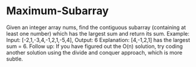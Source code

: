 # Maximum-Subarray
Given an integer array nums, find the contiguous subarray (containing at least one number) which has the largest sum and return its sum.  Example:  Input: [-2,1,-3,4,-1,2,1,-5,4], Output: 6 Explanation: [4,-1,2,1] has the largest sum = 6. Follow up:  If you have figured out the O(n) solution, try coding another solution using the divide and conquer approach, which is more subtle.
